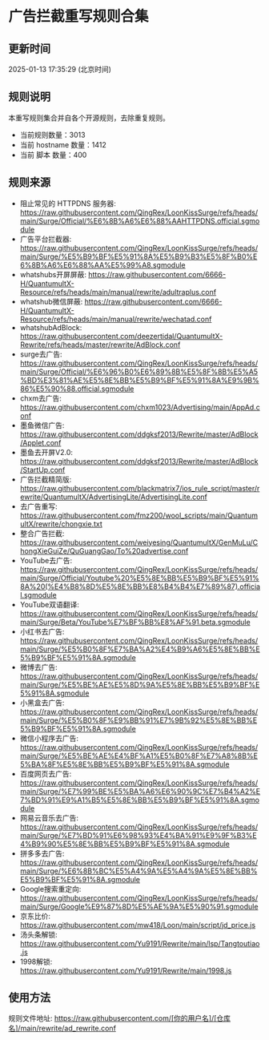 # 广告拦截重写规则合集

## 更新时间
2025-01-13 17:35:29 (北京时间)

## 规则说明
本重写规则集合并自各个开源规则，去除重复规则。
- 当前规则数量：3013
- 当前 hostname 数量：1412
- 当前 脚本 数量：400

## 规则来源
- 阻止常见的 HTTPDNS 服务器: https://raw.githubusercontent.com/QingRex/LoonKissSurge/refs/heads/main/Surge/Official/%E6%8B%A6%E6%88%AAHTTPDNS.official.sgmodule
- 广告平台拦截器: https://raw.githubusercontent.com/QingRex/LoonKissSurge/refs/heads/main/Surge/%E5%B9%BF%E5%91%8A%E5%B9%B3%E5%8F%B0%E6%8B%A6%E6%88%AA%E5%99%A8.sgmodule
- whatshubs开屏屏蔽: https://raw.githubusercontent.com/6666-H/QuantumultX-Resource/refs/heads/main/manual/rewrite/adultraplus.conf
- whatshub微信屏蔽: https://raw.githubusercontent.com/6666-H/QuantumultX-Resource/refs/heads/main/manual/rewrite/wechatad.conf
- whatshubAdBlock: https://raw.githubusercontent.com/deezertidal/QuantumultX-Rewrite/refs/heads/master/rewrite/AdBlock.conf
- surge去广告: https://raw.githubusercontent.com/QingRex/LoonKissSurge/refs/heads/main/Surge/Official/%E6%96%B0%E6%89%8B%E5%8F%8B%E5%A5%BD%E3%81%AE%E5%8E%BB%E5%B9%BF%E5%91%8A%E9%9B%86%E5%90%88.official.sgmodule
- chxm去广告: https://raw.githubusercontent.com/chxm1023/Advertising/main/AppAd.conf
- 墨鱼微信广告: https://raw.githubusercontent.com/ddgksf2013/Rewrite/master/AdBlock/Applet.conf
- 墨鱼去开屏V2.0: https://raw.githubusercontent.com/ddgksf2013/Rewrite/master/AdBlock/StartUp.conf
- 广告拦截精简版: https://raw.githubusercontent.com/blackmatrix7/ios_rule_script/master/rewrite/QuantumultX/AdvertisingLite/AdvertisingLite.conf
- 去广告重写: https://raw.githubusercontent.com/fmz200/wool_scripts/main/QuantumultX/rewrite/chongxie.txt
- 整合广告拦截: https://raw.githubusercontent.com/weiyesing/QuantumultX/GenMuLu/ChongXieGuiZe/QuGuangGao/To%20advertise.conf
- YouTube去广告: https://raw.githubusercontent.com/QingRex/LoonKissSurge/refs/heads/main/Surge/Official/Youtube%20%E5%8E%BB%E5%B9%BF%E5%91%8A%20(%E4%B8%8D%E5%8E%BB%E8%B4%B4%E7%89%87).official.sgmodule
- YouTube双语翻译: https://raw.githubusercontent.com/QingRex/LoonKissSurge/refs/heads/main/Surge/Beta/YouTube%E7%BF%BB%E8%AF%91.beta.sgmodule
- 小红书去广告: https://raw.githubusercontent.com/QingRex/LoonKissSurge/refs/heads/main/Surge/%E5%B0%8F%E7%BA%A2%E4%B9%A6%E5%8E%BB%E5%B9%BF%E5%91%8A.sgmodule
- 微博去广告: https://raw.githubusercontent.com/QingRex/LoonKissSurge/refs/heads/main/Surge/%E5%BE%AE%E5%8D%9A%E5%8E%BB%E5%B9%BF%E5%91%8A.sgmodule
- 小黑盒去广告: https://raw.githubusercontent.com/QingRex/LoonKissSurge/refs/heads/main/Surge/%E5%B0%8F%E9%BB%91%E7%9B%92%E5%8E%BB%E5%B9%BF%E5%91%8A.sgmodule
- 微信小程序去广告: https://raw.githubusercontent.com/QingRex/LoonKissSurge/refs/heads/main/Surge/%E5%BE%AE%E4%BF%A1%E5%B0%8F%E7%A8%8B%E5%BA%8F%E5%8E%BB%E5%B9%BF%E5%91%8A.sgmodule
- 百度网页去广告: https://raw.githubusercontent.com/QingRex/LoonKissSurge/refs/heads/main/Surge/%E7%99%BE%E5%BA%A6%E6%90%9C%E7%B4%A2%E7%BD%91%E9%A1%B5%E5%8E%BB%E5%B9%BF%E5%91%8A.sgmodule
- 网易云音乐去广告: https://raw.githubusercontent.com/QingRex/LoonKissSurge/refs/heads/main/Surge/%E7%BD%91%E6%98%93%E4%BA%91%E9%9F%B3%E4%B9%90%E5%8E%BB%E5%B9%BF%E5%91%8A.sgmodule
- 拼多多去广告: https://raw.githubusercontent.com/QingRex/LoonKissSurge/refs/heads/main/Surge/%E6%8B%BC%E5%A4%9A%E5%A4%9A%E5%8E%BB%E5%B9%BF%E5%91%8A.sgmodule
- Google搜索重定向: https://raw.githubusercontent.com/QingRex/LoonKissSurge/refs/heads/main/Surge/Google%E9%87%8D%E5%AE%9A%E5%90%91.sgmodule
- 京东比价: https://raw.githubusercontent.com/mw418/Loon/main/script/jd_price.js
- 汤头条解锁: https://raw.githubusercontent.com/Yu9191/Rewrite/main/lsp/Tangtoutiao.js
- 1998解锁: https://raw.githubusercontent.com/Yu9191/Rewrite/main/1998.js

## 使用方法
规则文件地址: https://raw.githubusercontent.com/[你的用户名]/[仓库名]/main/rewrite/ad_rewrite.conf
